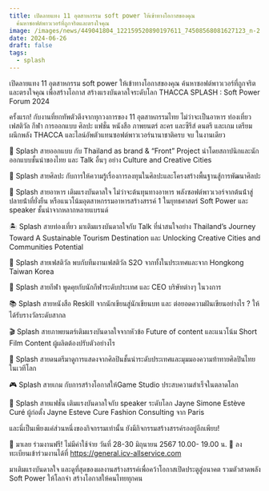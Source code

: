 ```yaml
---
title: เปิดลายแทง 11 อุตสาหกรรม soft power ให้เข้าทางโอกาสของคุณ
  ค้นหาซอฟต์พาวเวอร์ที่ถูกจริตและตรงใจคุณ
image: /images/news/449041804_122159520890197611_74508568081627123_n-2.jpg
date: 2024-06-26
draft: false
tags:
  - splash
---
```

เปิดลายแทง 11 อุตสาหกรรม soft power ให้เข้าทางโอกาสของคุณ ค้นหาซอฟต์พาวเวอร์ที่ถูกจริตและตรงใจคุณ เพื่อสร้างโอกาส สร้างแรงบันดาลใจระดับโลก THACCA SPLASH : Soft Power Forum 2024

ครั้งแรก! กับงานที่ยกทัพตัวตึงจากทุกวงการของ 11 อุตสาหกรรมไทย ไม่ว่าจะเป็นอาหาร ท่องเที่ยว เฟสติวัล กีฬา การออกแบบ ศิลปะ แฟชั่น หนังสือ ภาพยนตร์ ละคร และซีรีส์ ดนตรี และเกม เตรียมผนึกพลัง THACCA และไลน์อัพตัวแทนซอฟต์พาวเวอร์นานาชาติครบ จบ ในงานเดียว

📐 Splash สายออกแบบ กับ Thailand as brand & “Front” Project นําโดยสถาปนิกและนักออกแบบชั้นนําของไทย และ Talk อื่นๆ อย่าง Culture and Creative Cities

🎨 Splash สายศิลปะ กับการให้ความรู้เรื่องการลงทุนในศิลปะและโครงสร้างพื้นฐานสู้การพัฒนาศิลปะ

🍳 Splash สายอาหาร เติมแรงบันดาลใจ ไม่ว่าจะต้นทุนทางอาหาร พลังซอฟต์พาวเวอร์จากต้นน้ําสู่ปลายน้ําที่ยั่งยืน หรือแนวโน้มอุตสาหกรรมอาหารสร้างสรรค์ 1 ในยุทธศาสตร์ Soft Power และ speaker ชั้นนําจากหลากหลายแบรนด์

🏝️ Splash สายท่องเที่ยว มาเติมแรงบันดาลใจกับ Talk ที่น่าสนใจอย่าง Thailand’s Journey Toward A Sustainable Tourism Destination และ Unlocking Creative Cities and Communities Potential

🪩 Splash สายเฟสติวัล พบกับทีมงานเฟสติวัล S2O จากทั้งในประเทศและจาก Hongkong Taiwan Korea

🥊 Splash สายกีฬา พูดคุยกับนักกีฬาระดับประเทศ และ CEO บริษัทต่างๆ ในวงการ

📚 Splash สายหนังสือ Reskill จากนักเขียนสู่นักเขียนบท และ ต่อยอดความฝันเขียนอย่างไร ? ให้ได้รับรางวัลระดับสากล

🎬 Splash สายภาพยนตร์เติมแรงบันดาลใจจากหัวข้อ Future of content และแนวโน้ม Short Film Content ผู้ผลิตต้องปรับตัวอย่างไร

🎸 Splash สายดนตรีมาดูการแสดงจากศิลปินชั้นนําระดับประเทศและมุมมองความท้าทายศิลปินไทยในเวทีโลก

🎮 Splash สายเกม กับการสร้างโอกาสให้Game Studio ประสบความสําเร็จในตลาดโลก

👠 Splash สายแฟชั่น เติมแรงบันดาลใจกับ speaker ระดับโลก Jayne Simone Estève Curé ผู้ก่อตั้ง Jayne Esteve Cure Fashion Consulting จาก Paris

และนี่เป็นเพียงแค่ส่วนหนึ่งของกิจกรรมเท่านั้น ยังมีกิจกรรมสร้างสรรค์รออยู่อีกเพียบ! 

📍 มาเลย ร่วมงานฟรี! ไม่มีค่าใช้จ่าย วันที่ 28-30 มิถุนายน 2567 10.00- 19.00 น. 
📌 ลงทะเบียนเข้าร่วมงานได้ที่
https://general.icv-allservice.com 

มาเติมแรงบันดาลใจ และดูที่สุดของผลงานสร้างสรรค์เพื่อคว้าโอกาสเปิดประตูสู่อนาคต รวมตัวสาดพลัง Soft Power ให้โลกจํา สร้างโอกาสให้คนไทยทุกคน
